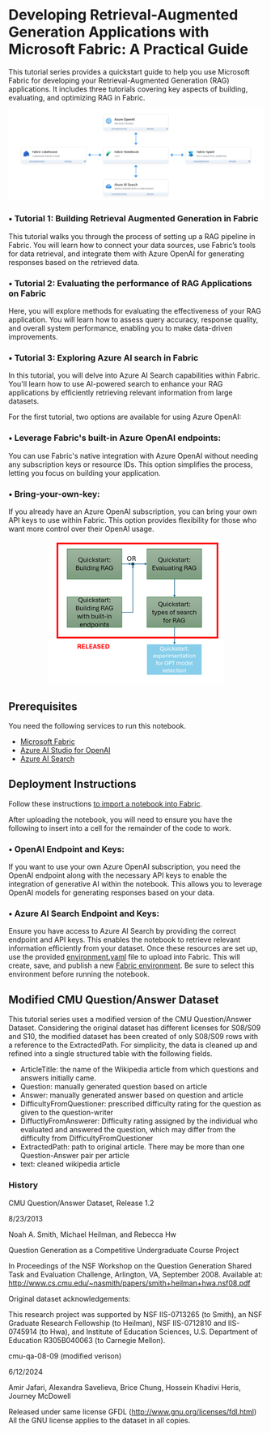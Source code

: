 # Developing Retrieval-Augmented Generation Applications with Microsoft Fabric: A Practical Guide

This tutorial series provides a quickstart guide to help you use Microsoft Fabric for developing your Retrieval-Augmented Generation (RAG) applications. It includes three tutorials covering key aspects of building, evaluating, and optimizing RAG in Fabric.

<img src="img/fabric_guidance_genai.png" style="width:1000px;"/>

### •	Tutorial 1: Building Retrieval Augmented Generation in Fabric
This tutorial walks you through the process of setting up a RAG pipeline in Fabric. You will learn how to connect your data sources, use Fabric’s tools for data retrieval, and integrate them with Azure OpenAI for generating responses based on the retrieved data.

### •	Tutorial 2: Evaluating the performance of RAG Applications on Fabric
Here, you will explore methods for evaluating the effectiveness of your RAG application. You will learn how to assess query accuracy, response quality, and overall system performance, enabling you to make data-driven improvements.

### •	Tutorial 3: Exploring Azure AI search in Fabric
In this tutorial, you will delve into Azure AI Search capabilities within Fabric. You'll learn how to use AI-powered search to enhance your RAG applications by efficiently retrieving relevant information from large datasets.


For the first tutorial, two options are available for using Azure OpenAI:

### •	Leverage Fabric's built-in Azure OpenAI endpoints:
You can use Fabric's native integration with Azure OpenAI without needing any subscription keys or resource IDs. This option simplifies the process, letting you focus on building your application.

### •	Bring-your-own-key:
If you already have an Azure OpenAI subscription, you can bring your own API keys to use within Fabric. This option provides flexibility for those who want more control over their OpenAI usage.

<p align="center">
<img src="img/fabric_guidance_modules.png" style="width:350px;"/>
</p>

## Prerequisites

You need the following services to run this notebook.

- [Microsoft Fabric](https://aka.ms/fabric/getting-started)
- [Azure AI Studio for OpenAI](https://aka.ms/what-is-ai-studio)
- [Azure AI Search](https://aka.ms/azure-ai-search)

## Deployment Instructions

Follow these instructions [to import a notebook into Fabric](https://learn.microsoft.com/en-us/fabric/data-engineering/how-to-use-notebook). 

After uploading the notebook, you will need to ensure you have the following to insert into a cell for the remainder of the code to work.

### •	OpenAI Endpoint and Keys:
If you want to use your own Azure OpenAI subscription, you need the OpenAI endpoint along with the necessary API keys to enable the integration of generative AI within the notebook. This allows you to leverage OpenAI models for generating responses based on your data.

### •	Azure AI Search Endpoint and Keys:
Ensure you have access to Azure AI Search by providing the correct endpoint and API keys. This enables the notebook to retrieve relevant information efficiently from your dataset.
Once these resources are set up, use the provided [environment.yaml](environment.yaml) file to upload into Fabric. This will create, save, and publish a new [Fabric environment](https://learn.microsoft.com/en-us/fabric/data-engineering/create-and-use-environment). Be sure to select this environment before running the notebook.

## Modified CMU Question/Answer Dataset
This tutorial series uses a modified version of the CMU Question/Answer Dataset. Considering the original dataset has different licenses for S08/S09 and S10, the modified dataset has been created of only S08/S09 rows with a reference to the ExtractedPath. For simplicity, the data is cleaned up and refined into a single structured table with the following fields.

- ArticleTitle: the name of the Wikipedia article from which questions and answers initially came.
- Question: manually generated question based on article
- Answer: manually generated answer based on question and article
- DifficultyFromQuestioner: prescribed difficulty rating for the question as given to the question-writer
- DiffuctlyFromAnswerer: Difficulty rating assigned by the individual who evaluated and answered the question, which may differ from the difficulty from DifficultyFromQuestioner
- ExtractedPath: path to original article. There may be more than one Question-Answer pair per article
- text: cleaned wikipedia article

### History 
CMU Question/Answer Dataset, Release 1.2

8/23/2013

Noah A. Smith, Michael Heilman, and Rebecca Hw

Question Generation as a Competitive Undergraduate Course Project

In Proceedings of the NSF Workshop on the Question Generation Shared Task and Evaluation Challenge, Arlington, VA, September 2008. 
Available at: http://www.cs.cmu.edu/~nasmith/papers/smith+heilman+hwa.nsf08.pdf

Original dataset acknowledgements:

This research project was supported by NSF IIS-0713265 (to Smith), an NSF Graduate Research Fellowship (to Heilman), NSF IIS-0712810 and IIS-0745914 (to Hwa), and Institute of Education Sciences, U.S. Department of Education R305B040063 (to Carnegie Mellon).

cmu-qa-08-09 (modified verison)

6/12/2024

Amir Jafari, Alexandra Savelieva, Brice Chung, Hossein Khadivi Heris, Journey McDowell

Released under same license GFDL (http://www.gnu.org/licenses/fdl.html)
All the GNU license applies to the dataset in all copies.
